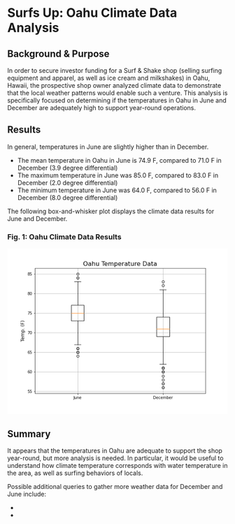 # Surfs Up: Oahu Climate Data Analysis

## Background & Purpose

In order to secure investor funding for a Surf & Shake shop (selling surfing equipment and apparel, as well as ice cream and milkshakes) in Oahu, Hawaii, the prospective shop owner analyzed climate data to demonstrate that the local weather patterns would enable such a venture. This analysis is specifically focused on determining if the temperatures in Oahu in June and December are adequately high to support year-round operations.

## Results

In general, temperatures in June are slightly higher than in December.

- The mean temperature in Oahu in June is 74.9 F, compared to 71.0 F in December (3.9 degree differential)
- The maximum temperature in June was 85.0 F, compared to 83.0 F in December (2.0 degree differential)
- The minimum temperature in June was 64.0 F, compared to 56.0 F in December (8.0 degree differential)

The following box-and-whisker plot displays the climate data results for June and December.

### Fig. 1: Oahu Climate Data Results

![Oahu Boxplot](https://github.com/amberteets/surfs_up/blob/main/Oahu_Temps.png)

## Summary

It appears that the temperatures in Oahu are adequate to support the shop year-round, but more analysis is needed. In particular, it would be useful to understand how climate temperature corresponds with water temperature in the area, as well as surfing behaviors of locals.

Possible additional queries to gather more weather data for December and June include:

-  
-
